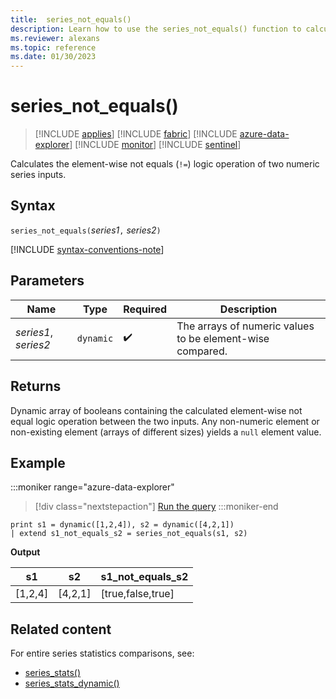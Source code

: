 ```yaml
---
title:  series_not_equals()
description: Learn how to use the series_not_equals() function to calculate the element-wise not equals (`!=`) logic operation of two numeric series inputs.
ms.reviewer: alexans
ms.topic: reference
ms.date: 01/30/2023
---
```

# series_not_equals()

> [!INCLUDE [applies](../includes/applies-to-version/applies.md)] [!INCLUDE [fabric](../includes/applies-to-version/fabric.md)] [!INCLUDE [azure-data-explorer](../includes/applies-to-version/azure-data-explorer.md)] [!INCLUDE [monitor](../includes/applies-to-version/monitor.md)] [!INCLUDE [sentinel](../includes/applies-to-version/sentinel.md)]

Calculates the element-wise not equals (`!=`) logic operation of two numeric series inputs.

## Syntax

`series_not_equals(`*series1*`,` *series2*`)`

[!INCLUDE [syntax-conventions-note](../includes/syntax-conventions-note.md)]

## Parameters

| Name | Type | Required | Description |
|--|--|--|--|
| *series1*, *series2* | `dynamic` |  :heavy_check_mark: | The arrays of numeric values to be element-wise compared.|

## Returns

Dynamic array of booleans containing the calculated element-wise not equal logic operation between the two inputs. Any non-numeric element or non-existing element (arrays of different sizes) yields a `null` element value.

## Example

:::moniker range="azure-data-explorer"
> [!div class="nextstepaction"]
> <a href="https://dataexplorer.azure.com/clusters/help/databases/Samples?query=H4sIAAAAAAAAAysoyswrUSg2VLBVSKnMS8zNTNaINtQx0jGJ1dRRKDZCFjYBChvGanLVKKRWlKTmpQB1xefll8SnFpYm5hTHgxUXpxZlphYjCWsUG4LM0QQA1OZCDmgAAAA=" target="_blank">Run the query</a>
:::moniker-end

```kusto
print s1 = dynamic([1,2,4]), s2 = dynamic([4,2,1])
| extend s1_not_equals_s2 = series_not_equals(s1, s2)
```

**Output**

|s1|s2|s1_not_equals_s2|
|---|---|---|
|[1,2,4]|[4,2,1]|[true,false,true]|

## Related content

For entire series statistics comparisons, see:

* [series_stats()](series-stats-function.md)
* [series_stats_dynamic()](series-stats-dynamic-function.md)
